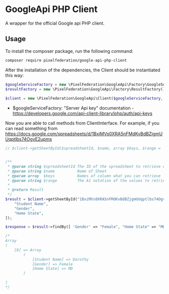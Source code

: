 # GoogleApi PHP Client

A wrapper for the official Google api PHP client.


## Usage

To install the composer package, run the following command:
 
```bash
composer require pixelfederation/google-api-php-client
```

After the installation of the dependencies, the Client should be instantiated this way:

```php
$googleServiceFactory = new \PixelFederation\GoogleApi\Factory\GoogleServiceFactory('Server API key');
$resultFactory = new \PixelFederation\GoogleApi\Factory\ResultFactory();
 
$client = new \PixelFederation\GoogleApi\Client($googleServiceFactory, $resultFactory);
```

- $googleServiceFactory: "Server Api key" documentation - https://developers.google.com/api-client-library/php/auth/api-keys


Now you are able to call methods from ClientInterface. For example, if you can read something from https://docs.google.com/spreadsheets/d/1BxiMVs0XRA5nFMdKvBdBZjgmUUqptlbs74OgvE2upms

```php
// $client->getSheetById($spreadsheetId, $name, array $keys, $range = 'A1:XXX');


/**
 * @param string $spreadsheetId The ID of the spreadsheet to retrieve data from.
 * @param string $name          Name of Sheet
 * @param array  $keys          Names of column what you can retrieve
 * @param string $range         The A1 notation of the values to retrieve.
 *
 * @return Result
 */
$result = $client->getSheetById("1BxiMVs0XRA5nFMdKvBdBZjgmUUqptlbs74OgvE2upms", "Class Data", [
    "Student Name",
    "Gender",
    "Home State",
]);

$response = $result->findBy([ 'Gender' => "Female", "Home State" => "MD" ]);

/*
Array
(
    [8] => Array
        (
            [Student Name] => Dorothy
            [Gender] => Female
            [Home State] => MD
        )

)
*/

```